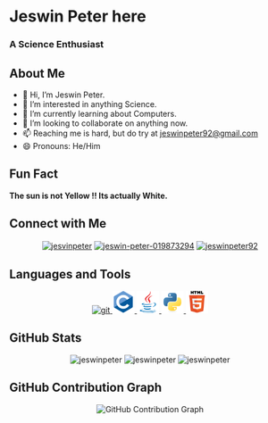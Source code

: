 # Jeswin Peter here
### A Science Enthusiast

## About Me
- 👋 Hi, I’m Jeswin Peter.
- 👀 I’m interested in anything Science.
- 🌱 I’m currently learning about Computers. 
- 💞️ I’m looking to collaborate on anything now.
- 📫 Reaching me is hard, but do try at jeswinpeter92@gmail.com
- 😄 Pronouns: He/Him 
## Fun Fact

__The sun is not Yellow !! Its actually White.__

## Connect with Me

<p align="center">
  <a href="https://instagram.com/jesvinpeter" target="blank"><img align="center" src="https://raw.githubusercontent.com/rahuldkjain/github-profile-readme-generator/master/src/images/icons/Social/instagram.svg" alt="jesvinpeter" height="30" width="40" /></a>
  <a href="https://linkedin.com/in/jeswin-peter-019873294" target="blank"><img align="center" src="https://raw.githubusercontent.com/rahuldkjain/github-profile-readme-generator/master/src/images/icons/Social/linked-in-alt.svg" alt="jeswin-peter-019873294" height="30" width="40" /></a>
<a href="https://www.hackerrank.com/jeswinpeter92" target="blank"><img align="center" src="https://raw.githubusercontent.com/rahuldkjain/github-profile-readme-generator/master/src/images/icons/Social/hackerrank.svg" alt="jeswinpeter92" height="30" width="40" /></a>
</p>

## Languages and Tools

<p align="center">
  <a href="https://git-scm.com/" target="_blank" rel="noreferrer"> 
    <img src="https://www.vectorlogo.zone/logos/git-scm/git-scm-icon.svg" alt="git" width="40" height="40"/> 
  </a> 
  <a href="https://www.cprogramming.com/" target="_blank" rel="noreferrer">
    <img src="https://raw.githubusercontent.com/devicons/devicon/master/icons/c/c-original.svg" alt="c" width="40" height="40"/>
  </a>
  <a href="https://www.java.com" target="_blank" rel="noreferrer">
    <img src="https://raw.githubusercontent.com/devicons/devicon/master/icons/java/java-original.svg" alt="java" width="40" height="40"/>
  </a>
  <a href="https://www.python.org" target="_blank" rel="noreferrer">
    <img src="https://raw.githubusercontent.com/devicons/devicon/master/icons/python/python-original.svg" alt="python" width="40" height="40"/>
  </a>
   <a href="https://www.w3.org/html/" target="_blank" rel="noreferrer"> <img 
   src="https://raw.githubusercontent.com/devicons/devicon/master/icons/html5/html5-original-wordmark.svg" alt="html5" width="40" height="40"/> </a>
</p>

## GitHub Stats

<p align="center">
  <img src="https://github-readme-stats.vercel.app/api?username=jeswinpeter&show_icons=true&locale=en&theme=blue-green" alt="jeswinpeter" />
  <img src="https://github-readme-streak-stats.herokuapp.com/?user=jeswinpeter&theme=blue-green" alt="jeswinpeter" />
  <img src="https://github-readme-stats.vercel.app/api/top-langs?username=jeswinpeter&show_icons=true&locale=en&layout=compact&theme=blue-green" alt="jeswinpeter" />
</p>

## GitHub Contribution Graph

<p align="center">
  <img src="https://github-readme-activity-graph.vercel.app/graph?username=jeswinpeter&theme=github&bg_color=000000&line_color=00ff00&point_color=ffff00" alt="GitHub Contribution Graph" />
</p>
